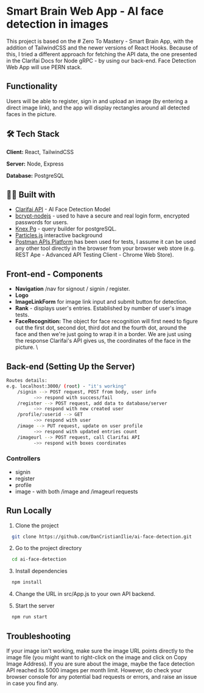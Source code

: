 
# Smart Brain Web App - AI face detection in images

This project is based on the # Zero To Mastery - Smart Brain App, with the addition of TailwindCSS and the newer versions of React Hooks.
Because of this, I tried a different approach for fetching the API data, the one presented in the Clarifai Docs for Node gRPC - by using our back-end.
Face Detection Web App will use PERN stack.

## Functionality
Users will be able to register, sign in and upload an image (by entering a direct image link), and the app will display rectangles around all detected faces in the picture.
## 🛠 Tech Stack

**Client:** React, TailwindCSS

**Server:** Node, Express

**Database:** PostgreSQL

## 👩‍💻 Built with
- [Clarifai API](https://www.clarifai.com/) - AI Face Detection Model
- [bcrypt-nodejs](https://www.npmjs.com/package/bcrypt-nodejs) - used to have a secure and real login form, encrypted passwords for users.
- [Knex Pg](https://knexjs.org/) - query builder for postgreSQL.
- [Particles.js](https://vincentgarreau.com/particles.js/) interactive background
- [Postman APIs Platform](https://www.postman.com/) has been used for tests, I assume it can be used any other tool directly in the browser from your browser web store (e.g. REST Ape - Advanced API Testing Client - Chrome Web Store).

## Front-end - Components

- **Navigation** /nav for signout / signin / register.
- **Logo**
- **ImageLinkForm** for image link input and submit button for detection.
- **Rank** - displays user's entries. Established by number of user's image tests.
- **FaceRecognition:** The object for face recognition will first need to figure out the first dot, second dot, third dot and the fourth dot, around the face and then we're just going to wrap it in a border. We are just using the response Clarifai's API gives us, the coordinates of the face in the picture. \

## Back-end (Setting Up the Server)

``` bash
Routes details:
e.g. localhost:3000/ (root) - "it's working"
    /signin --> POST request, POST from body, user info
		  ->> respond with success/fail
    /register --> POST request, add data to database/server
		  ->> respond with new created user
    /profile/:userid --> GET 
		  ->> respond with user
    /image --> PUT request, update on user profile
		  ->> respond with updated entries count
    /imageurl --> POST request, call Clarifai API
		  ->> respond with boxes coordinates
```

### Controllers
- signin
- register
- profile
- image - with both /image and /imageurl requests
## Run Locally

1. Clone the project

```bash
  git clone https://github.com/DanCristianIlie/ai-face-detection.git
```

2. Go to the project directory

```bash
  cd ai-face-detection
```

3. Install dependencies

```bash
  npm install
```
4. Change the URL in src/App.js to your own API backend.

5. Start the server

```bash
  npm run start
```


## Troubleshooting

If your image isn't working, make sure the image URL points directly to the image file (you might want to right-click on the image and click on Copy Image Address). If you are sure about the image, maybe the face detection API reached its 5000 images per month limit. However, do check your browser console for any potential bad requests or errors, and raise an issue in case you find any.

